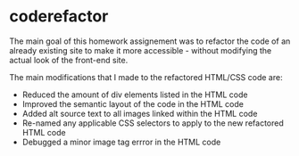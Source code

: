 # coderefactor

The main goal of this homework assignement was to refactor the code of an already existing site to make it more accessible - without modifying the actual look of the front-end site.

The main modifications that I made to the refactored HTML/CSS code are:

* Reduced the amount of div elements listed in the HTML code
* Improved the semantic layout of the code in the HTML code
* Added alt source text to all images linked within the HTML code
* Re-named any applicable CSS selectors to apply to the new refactored HTML code
* Debugged a minor image tag errror in the HTML code
